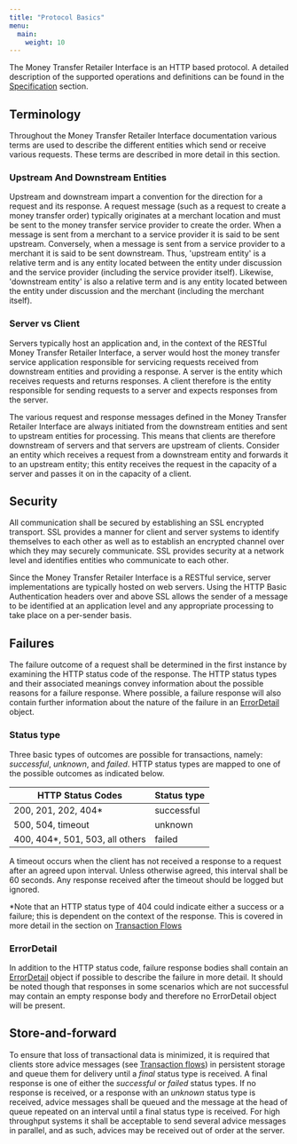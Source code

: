 ```yaml
---
title: "Protocol Basics"
menu:
  main:
    weight: 10
---
```


The Money Transfer Retailer Interface is an HTTP based protocol. A detailed description of the supported operations and definitions can be found in the [Specification](/specification/introduction) section.

## Terminology

Throughout the Money Transfer Retailer Interface documentation various terms are used to describe the different entities which send or receive various requests. These terms are described in more detail in this section.

### Upstream And Downstream Entities

Upstream and downstream impart a convention for the direction for a request and its response. A request message (such as a request to create a money transfer order) typically originates at a merchant location and must be sent to the money transfer service provider to create the order. When a message is sent from a merchant to a service provider it is said to be sent upstream. Conversely, when a message is sent from a service provider to a merchant it is said to be sent downstream. Thus, 'upstream entity' is a relative term and is any entity located between the entity under discussion and the service provider (including the service provider itself). Likewise, 'downstream entity' is also a relative term and is any entity located between the entity under discussion and the merchant (including the merchant itself).

### Server vs Client

Servers typically host an application and, in the context of the RESTful Money Transfer Retailer Interface, a server would host the money transfer service application responsible for servicing requests received from downstream entities and providing a response. A server is the entity which receives requests and returns responses. A client therefore is the entity responsible for sending requests to a server and expects responses from the server.

The various request and response messages defined in the Money Transfer Retailer Interface are always initiated from the downstream entities and sent to upstream entities for processing. This means that clients are therefore downstream of servers and that servers are upstream of clients. Consider an entity which receives a request from a downstream entity and forwards it to an upstream entity; this entity receives the request in the capacity of a server and passes it on in the capacity of a client.

## Security

All communication shall be secured by establishing an SSL encrypted transport. SSL provides a manner for client and server systems to identify themselves to each other as well as to establish an encrypted channel over which they may securely communicate. SSL provides security at a network level and identifies entities who communicate to each other.

Since the Money Transfer Retailer Interface is a RESTful service, server implementations are typically hosted on web servers. Using the HTTP Basic Authentication headers over and above SSL allows the sender of a message to be identified at an application level and any appropriate processing to take place on a per-sender basis.


## Failures

The failure outcome of a request shall be determined in the first instance by examining the HTTP status code of the response. The HTTP status types and their associated meanings convey information about the possible reasons for a failure response. Where possible, a failure response will also contain further information about the nature of the failure in an [ErrorDetail](/specification/definitions/#errordetail) object.

### Status type

Three basic types of outcomes are possible for transactions, namely: _successful_, _unknown_, and _failed_. HTTP status types are mapped to one of the possible outcomes as indicated below.

HTTP Status Codes               | Status type
--------------------------------|---------------------------------------------------------------------------------------------
200, 201, 202, 404*             | successful
500, 504, timeout               | unknown
400, 404*, 501, 503, all others | failed

A timeout occurs when the client has not received a response to a request after an agreed upon interval. Unless otherwise agreed, this interval shall be 60 seconds. Any response received after the timeout should be logged but ignored.

\*Note that an HTTP status type of 404 could indicate either a success or a failure; this is dependent on the context of the response. This is covered in more detail in the section on [Transaction Flows](/transaction-flows/)

### ErrorDetail

In addition to the HTTP status code, failure response bodies shall contain an [ErrorDetail](/specification/definitions/#errordetail) object if possible to describe the failure in more detail. It should be noted though that responses in some scenarios which are not successful may contain an empty response body and therefore no ErrorDetail object will be present.

## Store-and-forward

To ensure that loss of transactional data is minimized, it is required that clients store advice messages (see [Transaction flows](/transaction-flows)) in persistent storage and queue them for delivery until a _final_ status type is received. A final response is one of either the _successful_ or _failed_ status types. If no response is received, or a response with an _unknown_ status type is received, advice messages shall be queued and the message at the head of queue repeated on an interval until a final status type is received. For high throughput systems it shall be acceptable to send several advice messages in parallel, and as such, advices may be received out of order at the server.